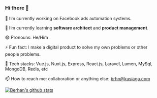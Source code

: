 ### Hi there 👋

🔭 I’m currently working on Facebook ads automation systems.

🌱 I’m currently learning **software architect** and **product management**.

😄 Pronouns: He/Him

⚡ Fun fact: I make a digital product to solve my own problems or other people problems.

🤔 Tech stacks: Vue.js, Nuxt.js, Express, React.js, Laravel, Lumen, MySql, MongoDB, Redis, etc

📫 How to reach me: collaboration or anything else: brhn@kusiaga.com

[![Berhan's github stats](https://github-readme-stats.vercel.app/api?username=burhanahmeed&count_private=true)](https://github.com/anuraghazra/github-readme-stats)

